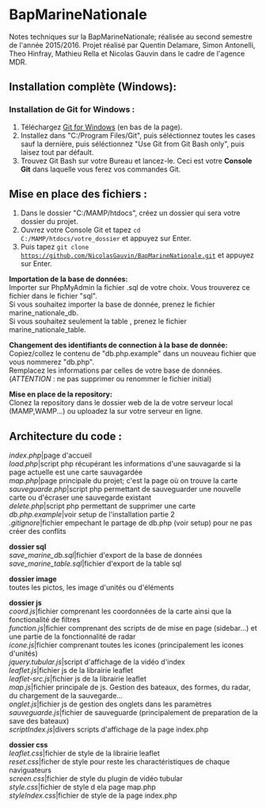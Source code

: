 <h1> BapMarineNationale </h1>

Notes techniques sur la BapMarineNationale; réalisée au second semestre de l'année 2015/2016.
Projet réalisé par Quentin Delamare, Simon Antonelli, Theo Hinfray, Mathieu Rella et Nicolas Gauvin dans le cadre de l'agence MDR.

<h2>Installation complète (Windows):</h2>

<h3>Installation de Git for Windows :</h3> 

1. Téléchargez <a href="https://github.com/git-for-windows/git/releases/v2.10.2.windows.1">Git for Windows</a> (en bas de la page).
2. Installez dans "C:/Program Files/Git", puis séléctionnez toutes les cases sauf la dernière, puis séléctionnez "Use Git from Git Bash only", puis laisez tout par défault.
3. Trouvez Git Bash sur votre Bureau et lancez-le. Ceci est votre <strong>Console Git</strong> dans laquelle vous ferez vos commandes Git.

<h2>Mise en place des fichiers :</h2>

1. Dans le dossier "C:/MAMP/htdocs", créez un dossier qui sera votre dossier du projet.
2. Ouvrez votre Console Git et tapez <code>cd C:/MAMP/htdocs/votre_dossier</code> et appuyez sur Enter.
3. Puis tapez <code>git clone https://github.com/NicolasGauvin/BapMarineNationale.git</code> et appuyez sur Enter.

<strong>Importation de la base de données:</strong><br>
Importer sur PhpMyAdmin la fichier .sql de votre choix. Vous trouverez ce fichier dans le fichier "sql".<br>
Si vous souhaitez importer la base de donnée, prenez le fichier marine_nationale_db.<br>
Si vous souhaitez seulement la table , prenez le fichier marine_nationale_table.<br>

<strong>Changement des identifiants de connection à la base de donnée:</strong><br>
Copiez/collez le contenu de "db.php.example" dans un nouveau fichier que vous nommerez "db.php".<br>
Remplacez les informations par celles de votre base de données.<br>
(<i>ATTENTION</i> :  ne pas supprimer ou renommer le fichier initial)<br>

<strong>Mise en place de la repository:</strong><br>
Clonez la repository dans le dossier web de la de votre serveur local (MAMP,WAMP...) ou uploadez la sur votre serveur en ligne.<br>


<h2>Architecture du code :</h2>

<i>index.php</i>|page d'accueil<br>
<i>load.php</i>|script php récupérant les informations d'une sauvagarde si la page actuelle est une carte sauvagardée<br>
<i>map.php</i>|page principale du projet; c'est la page où on trouve la carte<br>
<i>sauveguarde.php</i>|script php permettant de sauveguarder une nouvelle carte ou d'écraser une sauvegarde existant<br>
<i>delete.php</i>|script php permettant de supprimer une carte<br>
<i>db.php.example</i>|voir setup de l'installation partie 2<br>
<i>.gitignore</i>|fichier empechant le partage de db.php (voir setup) pour ne pas créer des conflits<br>

<strong>dossier sql</strong><br>
    <i>save_marine_db.sql</i>|fichier d'export de la base de données<br>
    <i>save_marine_table.sql</i>|fichier d'export de la table sql<br>

<strong>dossier image</strong><br>
    toutes les pictos, les image d'unités ou d'éléments<br>
  
<strong>dossier js</strong><br>
    <i>coord.js</i>|fichier comprenant les coordonnées de la carte ainsi que la fonctionalité de filtres<br>
    <i>function.js</i>|fichier comprenant des scripts de de mise en page (sidebar...) et une partie de la fonctionnalité de radar<br>
    <i>icone.js</i>|fichier comprenant toutes les icones (principalement les icones d'unités)<br>
    <i>jquery.tubular.js</i>|script d'affichage de la vidéo d'index<br>
    <i>leaflet.js</i>|fichier js de la librairie leaflet<br>
    <i>leaflet-src.js</i>|fichier js de la librairie leaflet<br>
    <i>map.js</i>|fichier principale de js. Gestion des bateaux, des formes, du radar, du chargement de la sauvegarde...<br>
    <i>onglet.js</i>|fichier js de gestion des onglets dans les paramètres<br>
    <i>sauveguarde.js</i>|fichier de sauveguarde (principalement de preparation de la save des bateaux)<br>
    <i>scriptIndex.js</i>|divers scripts d'affichage de la page index.php<br>
  
  <strong>dossier css</strong><br>
    <i>leaflet.css</i>|fichier de style de la librairie leaflet<br>
    <i>reset.css</i>|ficher de style pour reste les charactéristiques de chaque naviguateurs<br>
    <i>screen.css</i>|fichier de style du plugin de vidéo tubular<br>
    <i>style.css</i>|fichier de style d ela page map.php<br>
    <i>styleIndex.css</i>|fichier de style de la page index.php<br>
